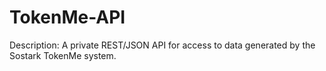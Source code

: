 # TokenMe-API

Description:
A private REST/JSON API for access to data generated by the Sostark TokenMe system.
